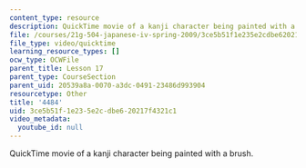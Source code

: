 ```yaml
---
content_type: resource
description: QuickTime movie of a kanji character being painted with a brush.
file: /courses/21g-504-japanese-iv-spring-2009/3ce5b51f1e235e2cdbe620217f4321c1_4484.mov
file_type: video/quicktime
learning_resource_types: []
ocw_type: OCWFile
parent_title: Lesson 17
parent_type: CourseSection
parent_uid: 20539a8a-0070-a3dc-0491-23486d993904
resourcetype: Other
title: '4484'
uid: 3ce5b51f-1e23-5e2c-dbe6-20217f4321c1
video_metadata:
  youtube_id: null
---
```

QuickTime movie of a kanji character being painted with a brush.